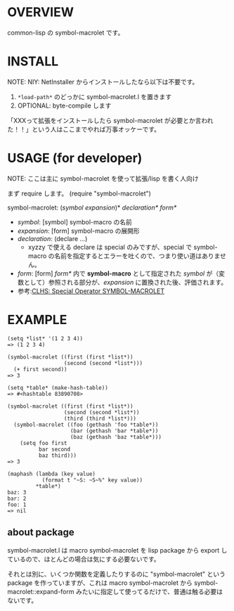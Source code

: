 OVERVIEW
============
common-lisp の symbol-macrolet です。

INSTALL
==========
NOTE: NIY: NetInstaller からインストールしたなら以下は不要です。
1. `*load-path*` のどっかに symbol-macrolet.l を置きます
2. OPTIONAL: byte-compile します

「XXXって拡張をインストールしたら symbol-macrolet が必要とか言われた！！」という人はここまでやれば万事オッケーです。


USAGE (for developer)
======================
NOTE: ここは主に symbol-macrolet を使って拡張/lisp を書く人向け

まず require します。
    (require "symbol-macrolet")

symbol-macrolet: (_symbol_ _expansion_)* _declaration*_ _form*_
- _symbol_: [symbol] symbol-macro の名前
- _expansion_: [form] symbol-macro の展開形
- _declaration_: (declare ...)
   - xyzzy で使える declare は special のみですが、special で symbol-macro の名前を指定するとエラーを吐くので、つまり使い道はありません。
- _form_: [form]
_form*_ 内で **symbol-macro** として指定された _symbol_ が（変数として）参照される部分が、_expansion_ に置換された後、評価されます。
- 参考:[CLHS: Special Operator SYMBOL-MACROLET](http://www.lispworks.com/documentation/lw50/CLHS/Body/s_symbol.htm#symbol-macrolet)

EXAMPLE
==========
    (setq *list* '(1 2 3 4))
    => (1 2 3 4)
    
    (symbol-macrolet ((first (first *list*))
                      (second (second *list*)))
      (+ first second))
    => 3
    
    (setq *table* (make-hash-table))
    => #<hashtable 83890708>
    
    (symbol-macrolet ((first (first *list*))
                      (second (second *list*))
                      (third (third *list*)))
      (symbol-macrolet ((foo (gethash 'foo *table*))
                        (bar (gethash 'bar *table*))
                        (baz (gethash 'baz *table*)))
        (setq foo first
              bar second
              baz third)))
    => 3
    
    (maphash (lambda (key value)
               (format t "~S: ~S~%" key value))
             *table*)
    baz: 3
    bar: 2
    foo: 1
    => nil

about package
--------------
symbol-macrolet.l は macro symbol-macrolet を lisp package から export しているので、ほとんどの場合は気にする必要ないです。

それとは別に、いくつか関数を定義したりするのに "symbol-macrolet" という package を作っていますが、これは macro symbol-macrolet から symbol-macrolet::expand-form みたいに指定して使ってるだけで、普通は触る必要はないです。

